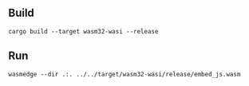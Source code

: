 
## Build

```
cargo build --target wasm32-wasi --release
```

## Run

```
wasmedge --dir .:. ../../target/wasm32-wasi/release/embed_js.wasm
```
